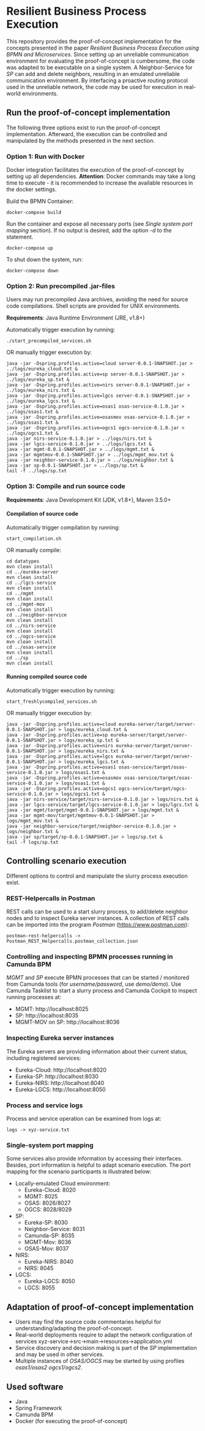 # Resilient Business Process Execution
This repository provides the proof-of-concept implementation for the concepts presented in the paper *Resilient Business Process Execution using BPMN and Microservices*. Since setting up an unreliable communication environment for evaluating the proof-of-concept is cumbersome, the code was adapted to be executable on a single system. A Neighbor-Service for *SP* can add and delete neighbors, resulting in an emulated unreliable communication environment. By interfacing a proactive routing protocol used in the unreliable network, the code may be used for execution in real-world environments.

## Run the proof-of-concept implementation
The following three options exist to run the proof-of-concept implementation. Afterward, the execution can be controlled and manipulated by the methods presented in the next section.

### Option 1: Run with Docker
Docker integration facilitates the execution of the proof-of-concept by setting up all dependencies. **Attention**: Docker commands may take a long time to execute - it is recommended to increase the available resources in the docker settings. 

Build the BPMN Container:

    docker-compose build

Run the container and expose all necessary ports (see *Single system port mapping* section). If no output is desired, add the option *-d* to the statement.

    docker-compose up

To shut down the system, run:

    docker-compose down

### Option 2: Run precompiled .jar-files
Users may run precompiled Java archives, avoiding the need for source code compilations. Shell scripts are provided for UNIX environments.

**Requirements**: Java Runtime Environment (JRE, v1.8+)

Automatically trigger execution by running:

    ./start_precompiled_services.sh

OR manually trigger execution by:

    java -jar -Dspring.profiles.active=cloud server-0.0.1-SNAPSHOT.jar > ../logs/eureka_cloud.txt &
    java -jar -Dspring.profiles.active=sp server-0.0.1-SNAPSHOT.jar > ../logs/eureka_sp.txt &
    java -jar -Dspring.profiles.active=nirs server-0.0.1-SNAPSHOT.jar > ../logs/eureka_nirs.txt &
    java -jar -Dspring.profiles.active=lgcs server-0.0.1-SNAPSHOT.jar > ../logs/eureka_lgcs.txt &
    java -jar -Dspring.profiles.active=osas1 osas-service-0.1.0.jar > ../logs/osas1.txt &
    java -jar -Dspring.profiles.active=osasmov osas-service-0.1.0.jar > ../logs/osas1.txt &
    java -jar -Dspring.profiles.active=ogcs1 ogcs-service-0.1.0.jar > ../logs/ogcs1.txt &
    java -jar nirs-service-0.1.0.jar > ../logs/nirs.txt &
    java -jar lgcs-service-0.1.0.jar > ../logs/lgcs.txt &
    java -jar mgmt-0.0.1-SNAPSHOT.jar > ../logs/mgmt.txt &
    java -jar mgmtmov-0.0.1-SNAPSHOT.jar > ../logs/mgmt_mov.txt &
    java -jar neighbor-service-0.1.0.jar > ../logs/neighbor.txt &
    java -jar sp-0.0.1-SNAPSHOT.jar > ../logs/sp.txt &
    tail -f ../logs/sp.txt

### Option 3: Compile and run source code
**Requirements**: Java Development Kit (JDK, v1.8+), Maven 3.5.0+

#### Compilation of source code
Automatically trigger compilation by running:
    
    start_compilation.sh

OR manually compile:
    
    cd datatypes
    mvn clean install
    cd ../eureka-server
    mvn clean install
    cd ../lgcs-service
    mvn clean install
    cd ../mgmt
    mvn clean install
    cd ../mgmt-mov
    mvn clean install
    cd ../neighbor-service
    mvn clean install
    cd ../nirs-service
    mvn clean install
    cd ../ogcs-service
    mvn clean install
    cd ../osas-service
    mvn clean install
    cd ../sp
    mvn clean install

#### Running compiled source code
Automatically trigger execution by running:

    start_freshlycompiled_services.sh

OR manually trigger execution by:    

    java -jar -Dspring.profiles.active=cloud eureka-server/target/server-0.0.1-SNAPSHOT.jar > logs/eureka_cloud.txt &
    java -jar -Dspring.profiles.active=sp eureka-server/target/server-0.0.1-SNAPSHOT.jar > logs/eureka_sp.txt &
    java -jar -Dspring.profiles.active=nirs eureka-server/target/server-0.0.1-SNAPSHOT.jar > logs/eureka_nirs.txt &
    java -jar -Dspring.profiles.active=lgcs eureka-server/target/server-0.0.1-SNAPSHOT.jar > logs/eureka_lgcs.txt &
    java -jar -Dspring.profiles.active=osas1 osas-service/target/osas-service-0.1.0.jar > logs/osas1.txt &
    java -jar -Dspring.profiles.active=osasmov osas-service/target/osas-service-0.1.0.jar > logs/osas1.txt &
    java -jar -Dspring.profiles.active=ogcs1 ogcs-service/target/ogcs-service-0.1.0.jar > logs/ogcs1.txt &
    java -jar nirs-service/target/nirs-service-0.1.0.jar > logs/nirs.txt &
    java -jar lgcs-service/target/lgcs-service-0.1.0.jar > logs/lgcs.txt &
    java -jar mgmt/target/mgmt-0.0.1-SNAPSHOT.jar > logs/mgmt.txt &
    java -jar mgmt-mov/target/mgmtmov-0.0.1-SNAPSHOT.jar > logs/mgmt_mov.txt &
    java -jar neighbor-service/target/neighbor-service-0.1.0.jar > logs/neighbor.txt &
    java -jar sp/target/sp-0.0.1-SNAPSHOT.jar > logs/sp.txt &
    tail -f logs/sp.txt

## Controlling scenario execution
Different options to control and manipulate the slurry process execution exist.

### REST-Helpercalls in Postman
REST calls can be used to a start slurry process, to add/delete neighbor nodes and to inspect Eureka server instances. A collection of REST calls can be imported into the program *Postman* (https://www.postman.com):

    postman-rest-helpercalls -> Postman_REST_Helpercalls.postman_collection.json

### Controlling and inspecting BPMN processes running in Camunda BPM
*MGMT* and *SP* execute BPMN processes that can be started / monitored from Camunda tools (for *username/password*, use *demo/demo*). Use Camunda Tasklist to start a slurry process and Camunda Cockpit to inspect running processes at:
- MGMT: http://localhost:8025
- SP: http://localhost:8035
- MGMT-MOV on SP: http://localhost:8036

### Inspecting Eureka server instances
The Eureka servers are providing information about their current status, including registered services:
- Eureka-Cloud: http://localhost:8020
- Eureka-SP: http://localhost:8030
- Eureka-NIRS: http://localhost:8040
- Eureka-LGCS: http://localhost:8050

### Process and service logs
Process and service operation can be examined from logs at:

    logs -> xyz-service.txt

### Single-system port mapping
Some services also provide information by accessing their interfaces. Besides, port information is helpful to adapt scenario execution. The port mapping for the scenario participants is illustrated below:
- Locally-emulated Cloud environment:
    - Eureka-Cloud: 8020
    - MGMT: 8025
    - OSAS: 8026/8027
    - OGCS: 8028/8029
- SP:
    - Eureka-SP: 8030
    - Neighbor-Service: 8031
    - Camunda-SP: 8035
    - MGMT-Mov: 8036
    - OSAS-Mov: 8037
- NIRS:
    - Eureka-NIRS: 8040
    - NIRS: 8045
- LGCS:
    - Eureka-LGCS: 8050
    - LGCS: 8055

## Adaptation of proof-of-concept implementation
- Users may find the source code commentaries helpful for understanding/adapting the proof-of-concept.
- Real-world deployments require to adapt the network configuration of services
    xyz-service->src->main->resources->application.yml
- Service discovery and decision making is part of the *SP* implementation and may be used in other services.
- Multiple instances of *OSAS/OGCS* may be started by using profiles *osas1/osas2 ogcs1/ogcs2*.


## Used software
- Java
- Spring Framework
- Camunda BPM
- Docker (for executing the proof-of-concept)

